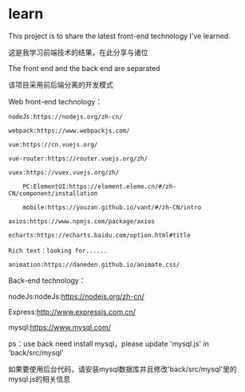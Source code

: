 # learn
This project is to share the latest front-end technology I've learned.

这是我学习前端技术的结果，在此分享与诸位

The front end and the back end are separated

该项目采用前后端分离的开发模式

Web front-end technology：

	nodeJs:https://nodejs.org/zh-cn/
	
	webpack:https://www.webpackjs.com/
	
	vue:https://cn.vuejs.org/
	
	vue-router:https://router.vuejs.org/zh/
	
	vuex:https://vuex.vuejs.org/zh/
	
		PC:ElementUI:https://element.eleme.cn/#/zh-CN/component/installation
		
		mobile:https://youzan.github.io/vant/#/zh-CN/intro
		
	axios:https://www.npmjs.com/package/axios
	
	echarts:https://echarts.baidu.com/option.html#title
	
	Rich text：looking for......
	
	animation:https://daneden.github.io/animate.css/
	

Back-end technology：

nodeJs:nodeJs:https://nodejs.org/zh-cn/

Express:http://www.expressjs.com.cn/

mysql:https://www.mysql.com/

ps：use back need install mysql，please update 'mysql.js' in 'back/src/mysql'

如果要使用后台代码，请安装mysql数据库并且修改'back/src/mysql'里的mysql.js的相关信息
